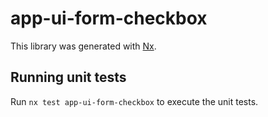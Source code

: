 # app-ui-form-checkbox

This library was generated with [Nx](https://nx.dev).

## Running unit tests

Run `nx test app-ui-form-checkbox` to execute the unit tests.
